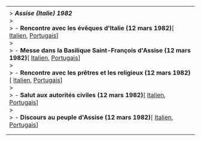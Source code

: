 |     |
| --- |
|  |
| > ***Assise (Italie) 1982***<br>> <br>> - **Rencontre avec les évêques d'Italie (12 mars 1982)**\[ [Italien](/content/john-paul-ii/it/speeches/1982/march/documents/hf_jp-ii_spe_19820312_vescovi-assisi.html), [Portugais](/content/john-paul-ii/pt/speeches/1982/march/documents/hf_jp-ii_spe_19820312_vescovi-assisi.html)\]<br>> <br>> - **Messe dans la Basilique Saint-François d'Assise (12 mars 1982)**\[ [Italien](/content/john-paul-ii/it/homilies/1982/documents/hf_jp-ii_hom_19820312_assisi.html), [Portugais](/content/john-paul-ii/pt/homilies/1982/documents/hf_jp-ii_hom_19820312_assisi.html)\]<br>> <br>> - **Rencontre avec les prêtres et les religieux (12 mars 1982)**\[ [Italien](/content/john-paul-ii/it/speeches/1982/march/documents/hf_jp-ii_spe_19820312_sacerdoti-religiosi-assisi.html), [Portugais](/content/john-paul-ii/pt/speeches/1982/march/documents/hf_jp-ii_spe_19820312_sacerdoti-religiosi-assisi.html)\]<br>> <br>> - **Salut aux autorités civiles (12 mars 1982)**\[ [Italien](/content/john-paul-ii/it/speeches/1982/march/documents/hf_jp-ii_spe_19820312_autorita-assisi.html), [Portugais](/content/john-paul-ii/pt/speeches/1982/march/documents/hf_jp-ii_spe_19820312_autorita-assisi.html)\]<br>> <br>> - **Discours au peuple d'Assise (12 mars 1982)**\[ [Italien](/content/john-paul-ii/it/speeches/1982/march/documents/hf_jp-ii_spe_19820312_popolo-assisi.html), [Portugais](/content/john-paul-ii/pt/speeches/1982/march/documents/hf_jp-ii_spe_19820312_popolo-assisi.html)\] |
|  |
|  |